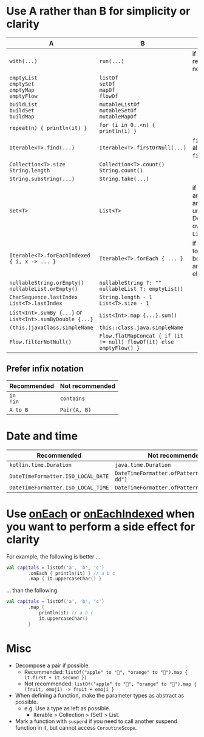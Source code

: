 # Use A rather than B for simplicity or clarity

 A                                                        | B                                                                          | Note                                             
----------------------------------------------------------|----------------------------------------------------------------------------|--------------------------------------------------
 `with(...)`                                              | `run(...)`                                                                 | if the receiver is not nullable.                 
 `emptyList`<br>`emptySet`<br>`emptyMap`<br>`emptyFlow`|`listOf`<br>`setOf`<br>`mapOf`<br>`flowOf`                                                     
 `buildList`<br>`buildSet`<br>`buildMap`|`mutableListOf`<br>`mutableSetOf`<br>`mutableMapOf`
 `repeat(n) { println(it) }`                              | `for (i in 0..<n) { println(i) }`<br>
 `Iterable<T>.find(...)`                                  | `Iterable<T>.firstOrNull(...)`                                             | `find` is an alias of `firstOrNull`.   
 `Collection<T>.size`<br>`String.length`|`Collection<T>.count()`<br>`String.count()`
 `String.substring(...)`|`String.take(...)`
 `Set<T>`                                                 | `List<T>`                                                                  | if elements are unique and unordered. Don't overuse `List<T>`.
 `Iterable<T>.forEachIndexed { i, x -> ... }`             | `Iterable<T>.forEach { ... }`                                              | if you need to access both indices and elements. 
 `nullableString.orEmpty()`<br>`nullableList.orEmpty()`   | `nullableString ?: ""`<br>`nullableList ?: emptyList()`                  
 `CharSequence.lastIndex`<br>`List<T>.lastIndex`          | `String.length - 1`<br>`List<T>.size - 1`                                
 `List<Int>.sumBy {...}` or `List<Int>.sumByDouble {...}` | `List<Int>.map {...}.sum()`                                                
 `(this.)javaClass.simpleName`                            | `this::class.java.simpleName`                                              
 `Flow.filterNotNull()`                                   | `Flow.flatMapConcat { if (it != null) flowOf(it) else emptyFlow() }`       

## Prefer infix notation
Recommended|Not recommended
--|--
`in`<br>`!in`|`contains`
`A to B`|`Pair(A, B)`                                   

# Date and time
Recommended|Not recommended
--|--
`kotlin.time.Duration`|`java.time.Duration`
`DateTimeFormatter.ISO_LOCAL_DATE`|`DateTimeFormatter.ofPattern("yyyy-MM-dd")`
`DateTimeFormatter.ISO_LOCAL_TIME`|`DateTimeFormatter.ofPattern("HH:mm:ss")`

# Use [onEach](https://kotlinlang.org/api/latest/jvm/stdlib/kotlin.collections/on-each.html) or [onEachIndexed](https://kotlinlang.org/api/latest/jvm/stdlib/kotlin.collections/on-each-indexed.html) when you want to perform a side effect for clarity

For example, the following is better ...

```kotlin
val capitals = listOf('a', 'b', 'c')
        .onEach { println(it) } // a b c
        .map { it.uppercaseChar() }
```

... than the following.

```kotlin
val capitals = listOf('a', 'b', 'c')
        .map {
            println(it) // a b c
            it.uppercaseChar()
        }
```

# Misc

- Decompose a pair if possible.
    - Recommended: `listOf("apple" to "🍎", "orange" to "🍊").map { it.first + it.second })`
    - Not recommended: `listOf("apple" to "🍎", "orange" to "🍊").map { (fruit, emoji) -> fruit + emoji }`
- When defining a function, make the parameter types as abstract as possible.
    - e.g. Use a type as left as possible.
        - Iterable > Collection > (Set) > List.
- Mark a function with `suspend` if you need to call another suspend function in it, but cannot access `CoroutineScope`.
